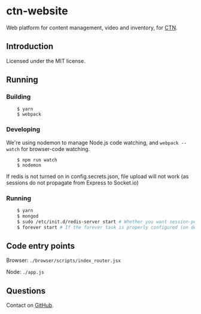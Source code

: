 # ctn-website

Web platform for content management, video and inventory, for [CTN](https://www.facebook.com/ctnecl/).

## Introduction

Licensed under the MIT license.

## Running

### Building
```
    $ yarn
    $ webpack
```

### Developing
We're using nodemon to manage Node.js code watching, and `webpack --watch` for browser-code watching.
```
    $ npm run watch
    $ nodemon
```

If redis is not turned on in config.secrets.json, file upload will not work (as sessions do not propagate from Express to Socket.io)

### Running
```bash
    $ yarn
    $ mongod
    $ sudo /etc/init.d/redis-server start # Whether you want session-persistence on Node.js server reboot
    $ forever start # If the forever task is properly configured (on deployment)
```

## Code entry points
Browser: `./browser/scripts/index_router.jsx`

Node: `./app.js`

## Questions
Contact on [GitHub](https://github.com/jhoareau/ctn-website/issues).
